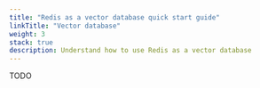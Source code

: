 ```yaml
---
title: "Redis as a vector database quick start guide"
linkTitle: "Vector database"
weight: 3
stack: true
description: Understand how to use Redis as a vector database
---
```


TODO